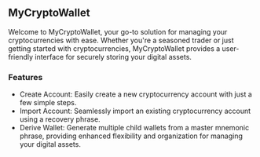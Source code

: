 ## MyCryptoWallet  

Welcome to MyCryptoWallet, your go-to solution for managing your cryptocurrencies with ease. Whether you're a seasoned trader or just getting started with cryptocurrencies, MyCryptoWallet provides a user-friendly interface for securely storing your digital assets.

### Features  
- Create Account: Easily create a new cryptocurrency account with just a few simple steps.  
- Import Account: Seamlessly import an existing cryptocurrency account using a recovery phrase.  
- Derive Wallet: Generate multiple child wallets from a master mnemonic phrase, providing enhanced flexibility and organization for managing your digital assets.  
